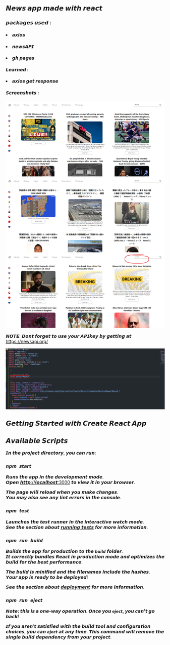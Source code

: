 ## 𝙉𝙚𝙬𝙨 𝙖𝙥𝙥 𝙢𝙖𝙙𝙚 𝙬𝙞𝙩𝙝 𝙧𝙚𝙖𝙘𝙩
### 𝙥𝙖𝙘𝙠𝙖𝙜𝙚𝙨 𝙪𝙨𝙚𝙙 :
#### <li>𝙖𝙭𝙞𝙤𝙨</li>
#### <li>𝙣𝙚𝙬𝙨𝘼𝙋𝙄</li>
#### <li>𝙜𝙝 𝙥𝙖𝙜𝙚𝙨</li> 
<!-- #### 𝘾𝙝𝙚𝙘𝙠 𝙤𝙪𝙩 𝙩𝙝𝙚 𝙙𝙚𝙥𝙡𝙤𝙮𝙢𝙚𝙣𝙩 : https://nisabmohd.github.io/news/ -->

#### 𝙇𝙚𝙖𝙧𝙣𝙚𝙙 : 

#### <li> 𝙖𝙭𝙞𝙤𝙨 𝙜𝙚𝙩 𝙧𝙚𝙨𝙥𝙤𝙣𝙨𝙚</li>


#### 𝙎𝙘𝙧𝙚𝙚𝙣𝙨𝙝𝙤𝙩𝙨 : 

<p align="center">
  <img src="images/1.png" >
  <img src="images/2.png">
   <img src="images/3.png">

</p>

𝙉𝙊𝙏𝙀: 𝘿𝙤𝙣𝙩 𝙛𝙤𝙧𝙜𝙚𝙩 𝙩𝙤 𝙪𝙨𝙚 𝙮𝙤𝙪𝙧 𝘼𝙋𝙄𝙠𝙚𝙮 𝙗𝙮 𝙜𝙚𝙩𝙩𝙞𝙣𝙜 𝙖𝙩          https://newsapi.org/


<p align="center">
  <img src="images/apikey.png" >

</p>


## 𝙂𝙚𝙩𝙩𝙞𝙣𝙜 𝙎𝙩𝙖𝙧𝙩𝙚𝙙 𝙬𝙞𝙩𝙝 𝘾𝙧𝙚𝙖𝙩𝙚 𝙍𝙚𝙖𝙘𝙩 𝘼𝙥𝙥

## 𝘼𝙫𝙖𝙞𝙡𝙖𝙗𝙡𝙚 𝙎𝙘𝙧𝙞𝙥𝙩𝙨

𝙄𝙣 𝙩𝙝𝙚 𝙥𝙧𝙤𝙟𝙚𝙘𝙩 𝙙𝙞𝙧𝙚𝙘𝙩𝙤𝙧𝙮, 𝙮𝙤𝙪 𝙘𝙖𝙣 𝙧𝙪𝙣:

### `𝙣𝙥𝙢 𝙨𝙩𝙖𝙧𝙩`

𝙍𝙪𝙣𝙨 𝙩𝙝𝙚 𝙖𝙥𝙥 𝙞𝙣 𝙩𝙝𝙚 𝙙𝙚𝙫𝙚𝙡𝙤𝙥𝙢𝙚𝙣𝙩 𝙢𝙤𝙙𝙚.\
𝙊𝙥𝙚𝙣 [𝙝𝙩𝙩𝙥://𝙡𝙤𝙘𝙖𝙡𝙝𝙤𝙨𝙩:3000](𝙝𝙩𝙩𝙥://𝙡𝙤𝙘𝙖𝙡𝙝𝙤𝙨𝙩:3000) 𝙩𝙤 𝙫𝙞𝙚𝙬 𝙞𝙩 𝙞𝙣 𝙮𝙤𝙪𝙧 𝙗𝙧𝙤𝙬𝙨𝙚𝙧.

𝙏𝙝𝙚 𝙥𝙖𝙜𝙚 𝙬𝙞𝙡𝙡 𝙧𝙚𝙡𝙤𝙖𝙙 𝙬𝙝𝙚𝙣 𝙮𝙤𝙪 𝙢𝙖𝙠𝙚 𝙘𝙝𝙖𝙣𝙜𝙚𝙨.\
𝙔𝙤𝙪 𝙢𝙖𝙮 𝙖𝙡𝙨𝙤 𝙨𝙚𝙚 𝙖𝙣𝙮 𝙡𝙞𝙣𝙩 𝙚𝙧𝙧𝙤𝙧𝙨 𝙞𝙣 𝙩𝙝𝙚 𝙘𝙤𝙣𝙨𝙤𝙡𝙚.

### `𝙣𝙥𝙢 𝙩𝙚𝙨𝙩`

𝙇𝙖𝙪𝙣𝙘𝙝𝙚𝙨 𝙩𝙝𝙚 𝙩𝙚𝙨𝙩 𝙧𝙪𝙣𝙣𝙚𝙧 𝙞𝙣 𝙩𝙝𝙚 𝙞𝙣𝙩𝙚𝙧𝙖𝙘𝙩𝙞𝙫𝙚 𝙬𝙖𝙩𝙘𝙝 𝙢𝙤𝙙𝙚.\
𝙎𝙚𝙚 𝙩𝙝𝙚 𝙨𝙚𝙘𝙩𝙞𝙤𝙣 𝙖𝙗𝙤𝙪𝙩 [𝙧𝙪𝙣𝙣𝙞𝙣𝙜 𝙩𝙚𝙨𝙩𝙨](𝙝𝙩𝙩𝙥𝙨://𝙛𝙖𝙘𝙚𝙗𝙤𝙤𝙠.𝙜𝙞𝙩𝙝𝙪𝙗.𝙞𝙤/𝙘𝙧𝙚𝙖𝙩𝙚-𝙧𝙚𝙖𝙘𝙩-𝙖𝙥𝙥/𝙙𝙤𝙘𝙨/𝙧𝙪𝙣𝙣𝙞𝙣𝙜-𝙩𝙚𝙨𝙩𝙨) 𝙛𝙤𝙧 𝙢𝙤𝙧𝙚 𝙞𝙣𝙛𝙤𝙧𝙢𝙖𝙩𝙞𝙤𝙣.

### `𝙣𝙥𝙢 𝙧𝙪𝙣 𝙗𝙪𝙞𝙡𝙙`

𝘽𝙪𝙞𝙡𝙙𝙨 𝙩𝙝𝙚 𝙖𝙥𝙥 𝙛𝙤𝙧 𝙥𝙧𝙤𝙙𝙪𝙘𝙩𝙞𝙤𝙣 𝙩𝙤 𝙩𝙝𝙚 `𝙗𝙪𝙞𝙡𝙙` 𝙛𝙤𝙡𝙙𝙚𝙧.\
𝙄𝙩 𝙘𝙤𝙧𝙧𝙚𝙘𝙩𝙡𝙮 𝙗𝙪𝙣𝙙𝙡𝙚𝙨 𝙍𝙚𝙖𝙘𝙩 𝙞𝙣 𝙥𝙧𝙤𝙙𝙪𝙘𝙩𝙞𝙤𝙣 𝙢𝙤𝙙𝙚 𝙖𝙣𝙙 𝙤𝙥𝙩𝙞𝙢𝙞𝙯𝙚𝙨 𝙩𝙝𝙚 𝙗𝙪𝙞𝙡𝙙 𝙛𝙤𝙧 𝙩𝙝𝙚 𝙗𝙚𝙨𝙩 𝙥𝙚𝙧𝙛𝙤𝙧𝙢𝙖𝙣𝙘𝙚.

𝙏𝙝𝙚 𝙗𝙪𝙞𝙡𝙙 𝙞𝙨 𝙢𝙞𝙣𝙞𝙛𝙞𝙚𝙙 𝙖𝙣𝙙 𝙩𝙝𝙚 𝙛𝙞𝙡𝙚𝙣𝙖𝙢𝙚𝙨 𝙞𝙣𝙘𝙡𝙪𝙙𝙚 𝙩𝙝𝙚 𝙝𝙖𝙨𝙝𝙚𝙨.\
𝙔𝙤𝙪𝙧 𝙖𝙥𝙥 𝙞𝙨 𝙧𝙚𝙖𝙙𝙮 𝙩𝙤 𝙗𝙚 𝙙𝙚𝙥𝙡𝙤𝙮𝙚𝙙!

𝙎𝙚𝙚 𝙩𝙝𝙚 𝙨𝙚𝙘𝙩𝙞𝙤𝙣 𝙖𝙗𝙤𝙪𝙩 [𝙙𝙚𝙥𝙡𝙤𝙮𝙢𝙚𝙣𝙩](𝙝𝙩𝙩𝙥𝙨://𝙛𝙖𝙘𝙚𝙗𝙤𝙤𝙠.𝙜𝙞𝙩𝙝𝙪𝙗.𝙞𝙤/𝙘𝙧𝙚𝙖𝙩𝙚-𝙧𝙚𝙖𝙘𝙩-𝙖𝙥𝙥/𝙙𝙤𝙘𝙨/𝙙𝙚𝙥𝙡𝙤𝙮𝙢𝙚𝙣𝙩) 𝙛𝙤𝙧 𝙢𝙤𝙧𝙚 𝙞𝙣𝙛𝙤𝙧𝙢𝙖𝙩𝙞𝙤𝙣.

### `𝙣𝙥𝙢 𝙧𝙪𝙣 𝙚𝙟𝙚𝙘𝙩`

**𝙉𝙤𝙩𝙚: 𝙩𝙝𝙞𝙨 𝙞𝙨 𝙖 𝙤𝙣𝙚-𝙬𝙖𝙮 𝙤𝙥𝙚𝙧𝙖𝙩𝙞𝙤𝙣. 𝙊𝙣𝙘𝙚 𝙮𝙤𝙪 `𝙚𝙟𝙚𝙘𝙩`, 𝙮𝙤𝙪 𝙘𝙖𝙣'𝙩 𝙜𝙤 𝙗𝙖𝙘𝙠!**

𝙄𝙛 𝙮𝙤𝙪 𝙖𝙧𝙚𝙣'𝙩 𝙨𝙖𝙩𝙞𝙨𝙛𝙞𝙚𝙙 𝙬𝙞𝙩𝙝 𝙩𝙝𝙚 𝙗𝙪𝙞𝙡𝙙 𝙩𝙤𝙤𝙡 𝙖𝙣𝙙 𝙘𝙤𝙣𝙛𝙞𝙜𝙪𝙧𝙖𝙩𝙞𝙤𝙣 𝙘𝙝𝙤𝙞𝙘𝙚𝙨, 𝙮𝙤𝙪 𝙘𝙖𝙣 `𝙚𝙟𝙚𝙘𝙩` 𝙖𝙩 𝙖𝙣𝙮 𝙩𝙞𝙢𝙚. 𝙏𝙝𝙞𝙨 𝙘𝙤𝙢𝙢𝙖𝙣𝙙 𝙬𝙞𝙡𝙡 𝙧𝙚𝙢𝙤𝙫𝙚 𝙩𝙝𝙚 𝙨𝙞𝙣𝙜𝙡𝙚 𝙗𝙪𝙞𝙡𝙙 𝙙𝙚𝙥𝙚𝙣𝙙𝙚𝙣𝙘𝙮 𝙛𝙧𝙤𝙢 𝙮𝙤𝙪𝙧 𝙥𝙧𝙤𝙟𝙚𝙘𝙩.
